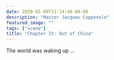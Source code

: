 ```yaml
---
date: 2020-02-09T11:14:48-04:00
description: "Master Jacques Coppenole"
featured_image: ""
tags: ["scene"]
title: "Chapter IV: Out of China"
---
```

The world was waking up ...
